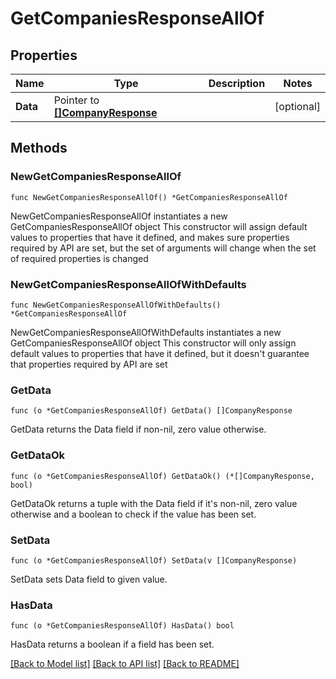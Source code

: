 # GetCompaniesResponseAllOf

## Properties

Name | Type | Description | Notes
------------ | ------------- | ------------- | -------------
**Data** | Pointer to [**[]CompanyResponse**](CompanyResponse.md) |  | [optional] 

## Methods

### NewGetCompaniesResponseAllOf

`func NewGetCompaniesResponseAllOf() *GetCompaniesResponseAllOf`

NewGetCompaniesResponseAllOf instantiates a new GetCompaniesResponseAllOf object
This constructor will assign default values to properties that have it defined,
and makes sure properties required by API are set, but the set of arguments
will change when the set of required properties is changed

### NewGetCompaniesResponseAllOfWithDefaults

`func NewGetCompaniesResponseAllOfWithDefaults() *GetCompaniesResponseAllOf`

NewGetCompaniesResponseAllOfWithDefaults instantiates a new GetCompaniesResponseAllOf object
This constructor will only assign default values to properties that have it defined,
but it doesn't guarantee that properties required by API are set

### GetData

`func (o *GetCompaniesResponseAllOf) GetData() []CompanyResponse`

GetData returns the Data field if non-nil, zero value otherwise.

### GetDataOk

`func (o *GetCompaniesResponseAllOf) GetDataOk() (*[]CompanyResponse, bool)`

GetDataOk returns a tuple with the Data field if it's non-nil, zero value otherwise
and a boolean to check if the value has been set.

### SetData

`func (o *GetCompaniesResponseAllOf) SetData(v []CompanyResponse)`

SetData sets Data field to given value.

### HasData

`func (o *GetCompaniesResponseAllOf) HasData() bool`

HasData returns a boolean if a field has been set.


[[Back to Model list]](../README.md#documentation-for-models) [[Back to API list]](../README.md#documentation-for-api-endpoints) [[Back to README]](../README.md)


